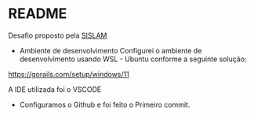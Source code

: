 # README
Desafio proposto pela [SISLAM](http://www.sislam.com.br/)

- Ambiente de desenvolvimento
Configurei o ambiente de desenvolvimento usando WSL - Ubuntu conforme a seguinte solução:

https://gorails.com/setup/windows/11

A IDE utilizada foi o VSCODE

- Configuramos o Github e foi feito o Primeiro commit.